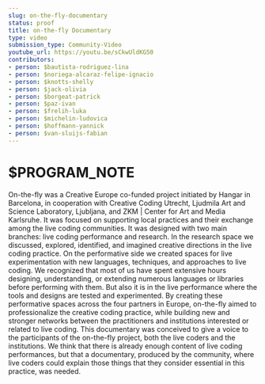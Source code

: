 ```yaml
---
slug: on-the-fly-documentary
status: proof
title: on-the-fly Documentary
type: video
submission_type: Community-Video
youtube_url: https://youtu.be/sCkwUldKG50
contributors:
- person: $bautista-rodriguez-lina
- person: $noriega-alcaraz-felipe-ignacio
- person: $knotts-shelly
- person: $jack-olivia
- person: $borgeat-patrick
- person: $paz-ivan
- person: $frelih-luka
- person: $michelin-ludovica
- person: $hoffmann-yannick
- person: $van-sluijs-fabian
---
```


# $PROGRAM_NOTE

On-the-fly was a Creative Europe co-funded project initiated by Hangar in Barcelona, in cooperation with Creative Coding Utrecht, Ljudmila Art and Science Laboratory, Ljubljana, and ZKM | Center for Art and Media Karlsruhe. It was focused on supporting local practices and their exchange among the live coding communities. It was designed with two main branches: live coding performance and research. In the research space we discussed, explored, identified, and imagined creative directions in the live coding practice. On the performative side we created spaces for live experimentation with new languages, techniques, and approaches to live coding. We recognized that most of us have spent extensive hours designing, understanding, or extending numerous languages or libraries before performing with them. But also it is in the live performance where the tools and designs are tested and experimented. By creating these performative spaces across the four partners in Europe, on-the-fly aimed to professionalize the creative coding practice, while building new and stronger networks between the practitioners and institutions interested or related to live coding. This documentary was conceived to give a voice to the participants of the on-the-fly project, both the live coders and the institutions. We think that there is already enough content of live coding performances, but that a documentary, produced by the community, where live coders could explain those things that they consider essential in this practice, was needed.

